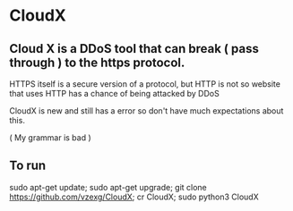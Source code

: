 # CloudX

## Cloud X is a DDoS tool that can break ( pass through ) to the https protocol.

HTTPS itself is a secure version of a protocol, but HTTP is not so website that uses HTTP has a chance of being attacked by DDoS

CloudX is new and still has a error so don't have much expectations about this.

( My grammar is bad )

## To run
sudo apt-get update; sudo apt-get upgrade; git clone https://github.com/vzexg/CloudX; cr CloudX; sudo python3 CloudX
